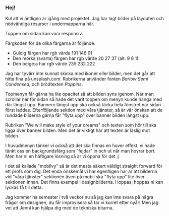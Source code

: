 ### Hej!

Kul att vi äntligen är igång med projektet. Jag har lagt bilder på layouten och nödvändiga resurser i undermapparna här.

Toppen om sidan kan vara responsiv.

Färgkoden för de olika färgarna är följande.
- Guldig färgen har rgb värde 191 146 91
- Den mörka (svarta) färgen har rgb värde 20 27 37 (alt. 9 6 1)
- Den beige:a har rgb värde 235 232 222

Jag har tyvärr inte kunnat skicka med ikoner eller bilder, men det går att hitta fina på unsplash.com.
Rubrikerna använder fonten _Barlow Semi Condensed_, och brödtexten _Poppins_.

Topmenyn får gärna ha lite opacitet så att bilden syns igenom. När man scrollar ner för sidan så hade det varit toppen om menyn kunde hänga med där längst upp.
Bannern längst upp ska också täcka hela fönstret när sidan först laddas. Efterföljande sektion med våra tjänster, så är vår önskan att de rundade bilderna gärna får "flyta upp" över banner bilden längst upp.

Rubriken "We will make style of your dreams" och texten som hör till ska ligga över banner bilden. Men det är viktigt här att texten är läslig mot bilden.

I huvudmenyn tänker vi också att det ska finnas en hover effekt, vi hade tänkt oss en backgrundsfärg som "fejdar" in och ut när man hovrar bort. Men har ni en häftigare lösning så är vi öppna för det ;)

I det så kallade "mobilvy" så är det mesta säkert väldigt straight forward för ett profs som dig.
Det enda önskemål vi har egentligen har är att bilderna vid "våra tjänster" sektionen även på mobil ska "flyta upp" lite över sektionen innan. Det finns exempel i designbilderna. Hoppas, hoppas ni kan lyckas få till detta.

Jag kommer ha semester i två veckor nu så jag kan inte svara på några frågor om designen, du
får improvisera så tar vi korret efter nyår! Men jag vet att Jenni kan hjälpa dig med de tekniska
bitarna.